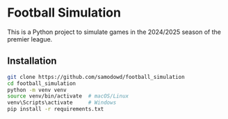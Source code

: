 # Football Simulation

This is a Python project to simulate games
in the 2024/2025 season of the premier league.

## Installation
```bash
git clone https://github.com/samodowd/football_simulation
cd football_simulation
python -m venv venv
source venv/bin/activate  # macOS/Linux
venv\Scripts\activate     # Windows
pip install -r requirements.txt